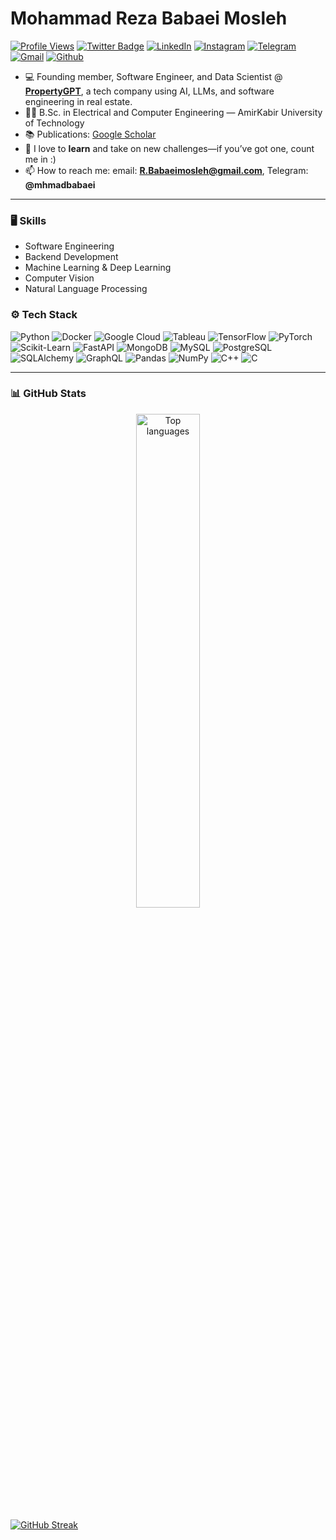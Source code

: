 # Mohammad Reza Babaei Mosleh

[![Profile Views](https://komarev.com/ghpvc/?username=mohammadreza-babaeimosleh&label=Profile%20Views&color=0e75b6&style=flat)](https://komarev.com/ghpvc/)
[![Twitter Badge](https://img.shields.io/badge/-Twitter-1da1f2?labelColor=1da1f2&logo=twitter&logoColor=white&link=https://twitter.com/elecdaddy)](https://twitter.com/elecdaddy)
[![LinkedIn](https://img.shields.io/badge/-LinkedIn-blue?style=flat&logo=Linkedin&logoColor=white)](https://www.linkedin.com/in/mohammadreza-babaei-mosleh/)
[![Instagram](https://img.shields.io/badge/-Instagram-purple?logo=instagram&logoColor=white)](https://www.instagram.com/mhmadbabaeii)
[![Telegram](https://img.shields.io/badge/Telegram-2CA5E0?style=flat&logo=telegram&logoColor=white)](https://t.me/mhmadbabaei)
[![Gmail](https://img.shields.io/badge/-Gmail-c14438?style=flat&logo=Gmail&logoColor=white)](mailto:R.Babaeimosleh@gmail.com)
[![Github](https://img.shields.io/github/followers/mohammadreza-babaeimosleh?label=Follow&style=social)](https://github.com/mohammadreza-babaeimosleh)

- 💻 Founding member, Software Engineer, and Data Scientist @ [**PropertyGPT**](https://www.propertygpt.com/), a tech company using AI, LLMs, and software engineering in real estate.
- 👨‍🎓 B.Sc. in Electrical and Computer Engineering — AmirKabir University of Technology
- 📚 Publications: [Google Scholar](https://scholar.google.com/citations?user=3mc6498AAAAJ&hl=en)
- 🌱 I love to **learn** and take on new challenges—if you’ve got one, count me in :)
- 📫 How to reach me: email: **R.Babaeimosleh@gmail.com**, Telegram: **@mhmadbabaei**

---

### 🖥 Skills
- Software Engineering
- Backend Development
- Machine Learning & Deep Learning
- Computer Vision
- Natural Language Processing

### ⚙️ Tech Stack
![Python](https://img.shields.io/badge/-Python-05122A?style=flat-square&logo=Python&color=353535)
![Docker](https://img.shields.io/badge/-Docker-05122A?style=flat-square&logo=Docker&color=353535)
![Google Cloud](https://img.shields.io/badge/-Google%20Cloud%20-05122A?style=flat-square&logo=Google-Cloud&color=353535)
![Tableau](https://img.shields.io/badge/-Tableau-05122A?style=flat-square&logo=Tableau&color=353535)
![TensorFlow](https://img.shields.io/badge/-TensorFlow-05122A?style=flat-square&logo=TensorFlow&color=353535)
![PyTorch](https://img.shields.io/badge/-PyTorch-05122A?style=flat-square&logo=PyTorch&color=353535)
![Scikit-Learn](https://img.shields.io/badge/-Scikit%20Learn-05122A?style=flat-square&logo=Scikit-Learn&color=353535)
![FastAPI](https://img.shields.io/badge/-FastAPI-05122A?style=flat-square&logo=FastAPI&color=353535)
![MongoDB](https://img.shields.io/badge/-MongoDB-05122A?style=flat-square&logo=MongoDB&color=353535)
![MySQL](https://img.shields.io/badge/-MySQL-05122A?style=flat-square&logo=MySQL&color=353535)
![PostgreSQL](https://img.shields.io/badge/-PostgreSQL-05122A?style=flat-square&logo=PostgreSQL&color=353535)
![SQLAlchemy](https://img.shields.io/badge/-SQLAlchemy-05122A?style=flat-square&logo=SQLAlchemy&color=353535)
![GraphQL](https://img.shields.io/badge/-GraphQL-05122A?style=flat-square&logo=GraphQL&color=353535)
![Pandas](https://img.shields.io/badge/-Pandas-05122A?style=flat-square&logo=Pandas&color=353535)
![NumPy](https://img.shields.io/badge/-NumPy-05122A?style=flat-square&logo=NumPy&color=353535)
![C++](https://img.shields.io/badge/-C%2B%2B-05122A?style=flat-square&logo=C%2B%2B&color=353535)
![C](https://img.shields.io/badge/-C-05122A?style=flat-square&logo=C&color=353535)

---

### 📊 GitHub Stats

<div style="text-align: center;">
  <img width="45%"
       src="https://github-readme-stats.vercel.app/api/top-langs?username=mohammadreza-babaeimosleh&show_icons=true&locale=en&layout=compact&hide=c,objective-c,HTML,shell,makefile,c%2B%2B,objective-c%2B%2B,M4,roff,module%20management%20system,vhdl,batchfile,Jupyter%20Notebook&langs_count=10"
       alt="Top languages" />
</div>

  <!-- Streak stats (maintained host) -->
[![GitHub Streak](https://streak-stats.demolab.com/?user=mohammadreza-babaeimosleh&exclude_days=Thu,Fri)](https://streak-stats.demolab.com)


